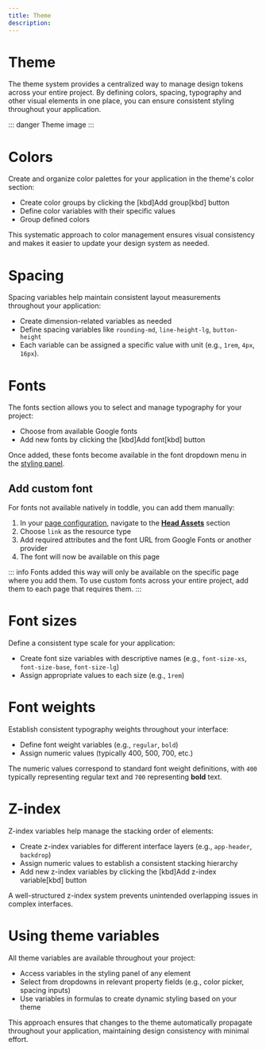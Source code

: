 ```yaml
---
title: Theme
description:
---
```


# Theme
The theme system provides a centralized way to manage design tokens across your entire project. By defining colors, spacing, typography and other visual elements in one place, you can ensure consistent styling throughout your application.

::: danger
Theme image
:::

# Colors
Create and organize color palettes for your application in the theme's color section:
- Create color groups by clicking the [kbd]Add group[kbd] button
- Define color variables with their specific values
- Group defined colors

This systematic approach to color management ensures visual consistency and makes it easier to update your design system as needed.

# Spacing
Spacing variables help maintain consistent layout measurements throughout your application:
- Create dimension-related variables as needed
- Define spacing variables like `rounding-md`, `line-height-lg`, `button-height`
- Each variable can be assigned a specific value with unit (e.g., `1rem`, `4px`, `16px`).

# Fonts
The fonts section allows you to select and manage typography for your project:
- Choose from available Google fonts
- Add new fonts by clicking the [kbd]Add font[kbd] button

Once added, these fonts become available in the font dropdown menu in the [styling panel](/the-editor/element-panel#styling-tab).

## Add custom font
For fonts not available natively in toddle, you can add them manually:
1. In your [page configuration](/building-blocks/pages), navigate to the [**Head Assets**](/building-blocks/pages#head-assets) section
2. Choose `link` as the resource type
3. Add required attributes and the font URL from Google Fonts or another provider
4. The font will now be available on this page

::: info
Fonts added this way will only be available on the specific page where you add them. To use custom fonts across your entire project, add them to each page that requires them.
:::

# Font sizes
Define a consistent type scale for your application:
- Create font size variables with descriptive names (e.g., `font-size-xs`, `font-size-base`, `font-size-lg`)
- Assign appropriate values to each size (e.g., `1rem`)

# Font weights
Establish consistent typography weights throughout your interface:
- Define font weight variables (e.g., `regular`, `bold`)
- Assign numeric values (typically 400, 500, 700, etc.)

The numeric values correspond to standard font weight definitions, with `400` typically representing regular text and `700` representing **bold** text.

# Z-index
Z-index variables help manage the stacking order of elements:
- Create z-index variables for different interface layers (e.g., `app-header`, `backdrop`)
- Assign numeric values to establish a consistent stacking hierarchy
- Add new z-index variables by clicking the [kbd]Add z-index variable[kbd] button

A well-structured z-index system prevents unintended overlapping issues in complex interfaces.

# Using theme variables
All theme variables are available throughout your project:
- Access variables in the styling panel of any element
- Select from dropdowns in relevant property fields (e.g., color picker, spacing inputs)
- Use variables in formulas to create dynamic styling based on your theme

This approach ensures that changes to the theme automatically propagate throughout your application, maintaining design consistency with minimal effort.